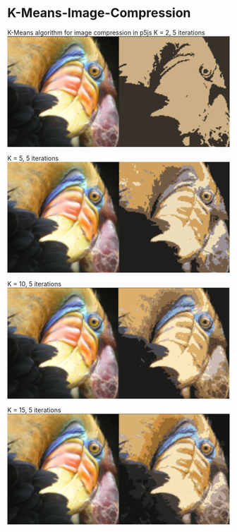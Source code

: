 # K-Means-Image-Compression

K-Means algorithm for image compression in p5js
K = 2, 5 iterations\
![alt text](https://github.com/dalvagon/K-Means-Image-Compression/blob/main/assets/ss1.png?raw=true)


K = 5, 5 iterations\
![alt text](https://github.com/dalvagon/K-Means-Image-Compression/blob/main/assets/ss2.png?raw=true)


K = 10, 5 iterations\
![alt text](https://github.com/dalvagon/K-Means-Image-Compression/blob/main/assets/ss3.png?raw=true)


K = 15, 5 iterations\
![alt text](https://github.com/dalvagon/K-Means-Image-Compression/blob/main/assets/ss4.png?raw=true)
